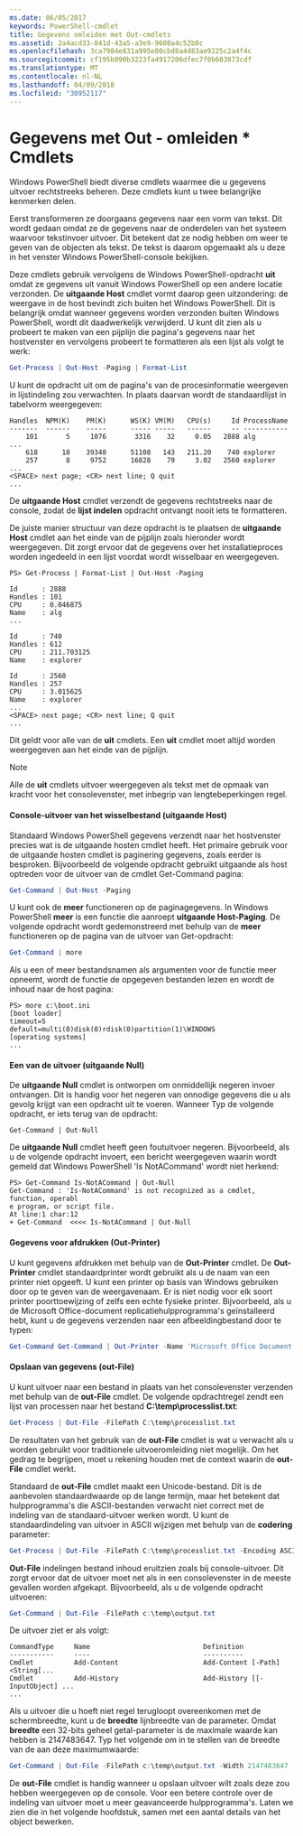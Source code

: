 ```yaml
---
ms.date: 06/05/2017
keywords: PowerShell-cmdlet
title: Gegevens omleiden met Out-cmdlets
ms.assetid: 2a4acd33-041d-43a5-a3e9-9608a4c52b0c
ms.openlocfilehash: 3ca7984e831a995e80cbd8a4d83ae9225c2a4f4c
ms.sourcegitcommit: cf195b090b3223fa4917206dfec7f0b603873cdf
ms.translationtype: MT
ms.contentlocale: nl-NL
ms.lasthandoff: 04/09/2018
ms.locfileid: "30952117"
---
```

# <a name="redirecting-data-with-out--cmdlets"></a>Gegevens met Out - omleiden * Cmdlets

Windows PowerShell biedt diverse cmdlets waarmee die u gegevens uitvoer rechtstreeks beheren. Deze cmdlets kunt u twee belangrijke kenmerken delen.

Eerst transformeren ze doorgaans gegevens naar een vorm van tekst. Dit wordt gedaan omdat ze de gegevens naar de onderdelen van het systeem waarvoor tekstinvoer uitvoer. Dit betekent dat ze nodig hebben om weer te geven van de objecten als tekst. De tekst is daarom opgemaakt als u deze in het venster Windows PowerShell-console bekijken.

Deze cmdlets gebruik vervolgens de Windows PowerShell-opdracht **uit** omdat ze gegevens uit vanuit Windows PowerShell op een andere locatie verzonden. De **uitgaande Host** cmdlet vormt daarop geen uitzondering: de weergave in de host bevindt zich buiten het Windows PowerShell. Dit is belangrijk omdat wanneer gegevens worden verzonden buiten Windows PowerShell, wordt dit daadwerkelijk verwijderd. U kunt dit zien als u probeert te maken van een pijplijn die pagina's gegevens naar het hostvenster en vervolgens probeert te formatteren als een lijst als volgt te werk:

```powershell
Get-Process | Out-Host -Paging | Format-List
```

U kunt de opdracht uit om de pagina's van de procesinformatie weergeven in lijstindeling zou verwachten. In plaats daarvan wordt de standaardlijst in tabelvorm weergegeven:

```output
Handles  NPM(K)    PM(K)      WS(K) VM(M)   CPU(s)     Id ProcessName
-------  ------    -----      ----- -----   ------     -- -----------
    101       5     1076       3316    32     0.05   2888 alg
...
    618      18    39348      51108   143   211.20    740 explorer
    257       8     9752      16828    79     3.02   2560 explorer
...
<SPACE> next page; <CR> next line; Q quit
...
```

De **uitgaande Host** cmdlet verzendt de gegevens rechtstreeks naar de console, zodat de **lijst indelen** opdracht ontvangt nooit iets te formatteren.

De juiste manier structuur van deze opdracht is te plaatsen de **uitgaande Host** cmdlet aan het einde van de pijplijn zoals hieronder wordt weergegeven. Dit zorgt ervoor dat de gegevens over het installatieproces worden ingedeeld in een lijst voordat wordt wisselbaar en weergegeven.

```
PS> Get-Process | Format-List | Out-Host -Paging

Id      : 2888
Handles : 101
CPU     : 0.046875
Name    : alg
...

Id      : 740
Handles : 612
CPU     : 211.703125
Name    : explorer

Id      : 2560
Handles : 257
CPU     : 3.015625
Name    : explorer
...
<SPACE> next page; <CR> next line; Q quit
...
```

Dit geldt voor alle van de **uit** cmdlets. Een **uit** cmdlet moet altijd worden weergegeven aan het einde van de pijplijn.

> [!NOTE]
> Alle de **uit** cmdlets uitvoer weergegeven als tekst met de opmaak van kracht voor het consolevenster, met inbegrip van lengtebeperkingen regel.

#### <a name="paging-console-output-out-host"></a>Console-uitvoer van het wisselbestand (uitgaande Host)

Standaard Windows PowerShell gegevens verzendt naar het hostvenster precies wat is de uitgaande hosten cmdlet heeft. Het primaire gebruik voor de uitgaande hosten cmdlet is paginering gegevens, zoals eerder is besproken. Bijvoorbeeld de volgende opdracht gebruikt uitgaande als host optreden voor de uitvoer van de cmdlet Get-Command pagina:

```powershell
Get-Command | Out-Host -Paging
```

U kunt ook de **meer** functioneren op de paginagegevens. In Windows PowerShell **meer** is een functie die aanroept **uitgaande Host-Paging**. De volgende opdracht wordt gedemonstreerd met behulp van de **meer** functioneren op de pagina van de uitvoer van Get-opdracht:

```powershell
Get-Command | more
```

Als u een of meer bestandsnamen als argumenten voor de functie meer opneemt, wordt de functie de opgegeven bestanden lezen en wordt de inhoud naar de host pagina:

```
PS> more c:\boot.ini
[boot loader]
timeout=5
default=multi(0)disk(0)rdisk(0)partition(1)\WINDOWS
[operating systems]
...
```

#### <a name="discarding-output-out-null"></a>Een van de uitvoer (uitgaande Null)

De **uitgaande Null** cmdlet is ontworpen om onmiddellijk negeren invoer ontvangen. Dit is handig voor het negeren van onnodige gegevens die u als gevolg krijgt van een opdracht uit te voeren. Wanneer Typ de volgende opdracht, er iets terug van de opdracht:

```powreshell
Get-Command | Out-Null
```

De **uitgaande Null** cmdlet heeft geen foutuitvoer negeren. Bijvoorbeeld, als u de volgende opdracht invoert, een bericht weergegeven waarin wordt gemeld dat Windows PowerShell 'Is NotACommand' wordt niet herkend:

```
PS> Get-Command Is-NotACommand | Out-Null
Get-Command : 'Is-NotACommand' is not recognized as a cmdlet, function, operabl
e program, or script file.
At line:1 char:12
+ Get-Command  <<<< Is-NotACommand | Out-Null
```

#### <a name="printing-data-out-printer"></a>Gegevens voor afdrukken (Out-Printer)

U kunt gegevens afdrukken met behulp van de **Out-Printer** cmdlet. De **Out-Printer** cmdlet standaardprinter wordt gebruikt als u de naam van een printer niet opgeeft. U kunt een printer op basis van Windows gebruiken door op te geven van de weergavenaam. Er is niet nodig voor elk soort printer poorttoewijzing of zelfs een echte fysieke printer. Bijvoorbeeld, als u de Microsoft Office-document replicatiehulpprogramma's geïnstalleerd hebt, kunt u de gegevens verzenden naar een afbeeldingbestand door te typen:

```powershell
Get-Command Get-Command | Out-Printer -Name 'Microsoft Office Document Image Writer'
```

#### <a name="saving-data-out-file"></a>Opslaan van gegevens (out-File)

U kunt uitvoer naar een bestand in plaats van het consolevenster verzenden met behulp van de **out-File** cmdlet. De volgende opdrachtregel zendt een lijst van processen naar het bestand **C:\\temp\\processlist.txt**:

```powershell
Get-Process | Out-File -FilePath C:\temp\processlist.txt
```

De resultaten van het gebruik van de **out-File** cmdlet is wat u verwacht als u worden gebruikt voor traditionele uitvoeromleiding niet mogelijk. Om het gedrag te begrijpen, moet u rekening houden met de context waarin de **out-File** cmdlet werkt.

Standaard de **out-File** cmdlet maakt een Unicode-bestand. Dit is de aanbevolen standaardwaarde op de lange termijn, maar het betekent dat hulpprogramma's die ASCII-bestanden verwacht niet correct met de indeling van de standaard-uitvoer werken wordt. U kunt de standaardindeling van uitvoer in ASCII wijzigen met behulp van de **codering** parameter:

```powershell
Get-Process | Out-File -FilePath C:\temp\processlist.txt -Encoding ASCII
```

**Out-File** indelingen bestand inhoud eruitzien zoals bij console-uitvoer. Dit zorgt ervoor dat de uitvoer moet net als in een consolevenster in de meeste gevallen worden afgekapt. Bijvoorbeeld, als u de volgende opdracht uitvoeren:

```powershell
Get-Command | Out-File -FilePath c:\temp\output.txt
```

De uitvoer ziet er als volgt:

```output
CommandType     Name                            Definition
-----------     ----                            ----------
Cmdlet          Add-Content                     Add-Content [-Path] <String[...
Cmdlet          Add-History                     Add-History [[-InputObject] ...
...
```

Als u uitvoer die u hoeft niet regel terugloopt overeenkomen met de schermbreedte, kunt u de **breedte** lijnbreedte van de parameter. Omdat **breedte** een 32-bits geheel getal-parameter is de maximale waarde kan hebben is 2147483647. Typ het volgende om in te stellen van de breedte van de aan deze maximumwaarde:

```powershell
Get-Command | Out-File -FilePath c:\temp\output.txt -Width 2147483647
```

De **out-File** cmdlet is handig wanneer u opslaan uitvoer wilt zoals deze zou hebben weergegeven op de console. Voor een betere controle over de indeling van uitvoer moet u meer geavanceerde hulpprogramma's. Laten we zien die in het volgende hoofdstuk, samen met een aantal details van het object bewerken.
